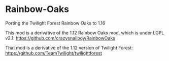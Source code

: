# Rainbow-Oaks
Porting the Twilight Forest Rainbow Oaks to 1.16

This mod is a derivative of the 1.12 Rainbow Oaks mod, which is under LGPL v2.1:
https://github.com/crazysnailboy/RainbowOaks

That mod is a derivative of the 1.12 version of Twilight Forest:
https://github.com/TeamTwilight/twilightforest
